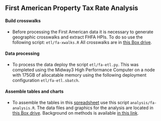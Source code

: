 ## First American Property Tax Rate Analysis

#### Build crosswalks
* Before processing the First American data it is necessary to generate geographic crosswalks and extract FHFA HPIs. To do so use the following script: `etl/fa-xwalks.R` All crosswalks are in [this Box drive](https://uchicago.box.com/s/mmhsg7s9qs6jlov9u4kkt7vdoordt5kv).

#### Data processing
* To process the data deploy the script `etl/fa-etl.py`. This was completed using the Midway3 High Performance Computer on a node with 175GB of allocatable memory using the following deployment configuration `etl/fa-etl.sbatch`.

#### Assemble tables and charts
* To assemble the tables in this [spreadsheet](https://docs.google.com/spreadsheets/d/1mbOoV7PJ25wqBaafy8SGOIoci6q1BzzzHQ3IVV01e3A/edit#gid=1570744348) use this script `analysis/fa-analysis.R`. The data files and graphics for the analysis are located in [this Box drive](https://uchicago.box.com/s/9xiu62yt6nonbwazdmz9f5ju1xfui5uy). Background on methods is available [in this link](https://docs.google.com/document/d/1pYwde5Jc3Pk5ugompNk23M6xUgm1PrerKI928oW_yiA/edit).
